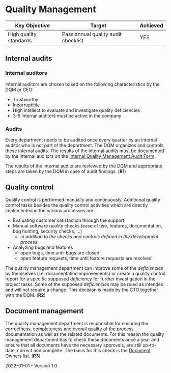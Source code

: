# Quality Management

| Key Objective          | Target                              | Achieved |
| ---------------------- | ----------------------------------- | -------- |
| High quality standards | Pass annual quality audit checklist | YES      |

## Internal audits

### Internal auditors

Internal auditors are chosen based on the following characteristics by the DQM or CEO:

* Trustworthy
* Incorruptible
* High intellect to evaluate and investigate quality deficiencies
* 3-5 internal auditors must be active in the company

### Audits

Every department needs to be audited once every quarter by an internal auditor who is not part of the department. The DQM organizes and controls these internal audits. The results of the internal audits must be documented by the internal auditors on the [Internal Quality Management Audit Form](./Quality%20Management/Internal%20Quality%20Management%20Audit%20Form.md).

The results of the internal audits are reviewed by the DQM and appropriate steps are taken by the DQM in case of audit findings. (**R1**)

## Quality control

Quality control is performed manually and continuously. Additional quality control tasks besides the quality control activities which are directly implemented in the various processes are:

* Evaluating customer satisfaction through the support
* Manual software quality checks (ease of use, features, documentation, bug hunting, security checks, ...)
  * *in addition to the checks and controls defined in the development process*
* Analyzing bugs and features
  * open bugs, time until bugs are closed
  * open feature requests, time until feature requests are resolved

The quality management department can improve some of the *deficiencies* by themselves (i.e. documentation improvements) or create a quality control report for a specific supposed *deficiency* for further investigation in the project tasks. Some of the supposed *deficiencies* may be ruled as intended and will not require a change. This decision is made by the CTO together with the DQM. (**R2**)

## Document management

The quality management department is responsible for ensuring the correctness, completeness and overall quality of the process documentation as well as the related documents. For this reason the quality management department has to check these documents once a year and ensure that all documents have the necessary approvals, are still up-to-date, correct and complete. The basis for this check is the [Document Owners](./Document%20Owners.md) list. (**R3**)

2022-01-01 - Version 1.0
